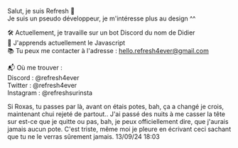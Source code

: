 Salut, je suis Refresh 👋  
Je suis un pseudo développeur, je m'intéresse plus au design ^^  

🛠️ Actuellement, je travaille sur un bot Discord du nom de Didier  
🌱 J'apprends actuellement le Javascript  
📚 Tu peux me contacter à l'adresse : hello.refresh4ever@gmail.com  

📬 Où me trouver :  
Discord : @refresh4ever  
Twitter : @refresh4ever  
Instagram : @refreshsurinsta

Si Roxas, tu passes par là, avant on étais potes, bah, ça a changé je crois, maintenant chui rejeté de partout..
J'ai passé des nuits à me casser la tête sur est-ce que je quitte ou pas, bah, je peux officiellement dire, que j'aurais jamais aucun pote.
C'est triste, même moi je pleure en écrivant ceci sachant que tu ne le verras sûrement jamais.
13/09/24 18:03
